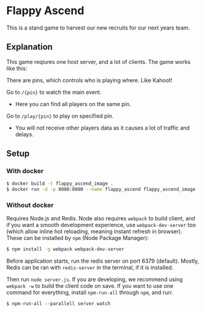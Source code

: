 # Flappy Ascend

This is a stand game to harvest our new recruits for our next years team.

## Explanation

This game reqiures one host server, and a lot of clients. The game works like this:

There are pins, which controls who is playing where. Like Kahoot!

Go to `/{pin}` to watch the main event.
- Here you can find all players on the same pin.

Go to `/play/{pin}` to play on specified pin.
- You will not receive other players data as it causes a lot of traffic and delays.

## Setup

### With docker
```bash
$ docker build -t flappy_ascend_image .
$ docker run -d -p 8080:8080 --name flappy_ascend flappy_ascend_image
```



### Without docker
Requires Node.js and Redis. Node also requires `webpack` to build client, and if you want a smooth development experience, use `webpack-dev-server` too (which allow inline hot reloading, meaning instant refresh in browser). These can be installed by `npm` (Node Package Manager):

```bash
$ npm install -g webpack webpack-dev-server
```

Before application starts, run the redis server on port 6379 (default). Mostly, Redis can be ran with `redis-server` in the terminal, if it is installed.

Then run `node server.js`. If you are developing, we recommend using `webpack -w` to build the client code on save. If you want to use one command for everything, install `npm-run-all` through `npm`, and run:

```
$ npm-run-all --parallell server watch
```
